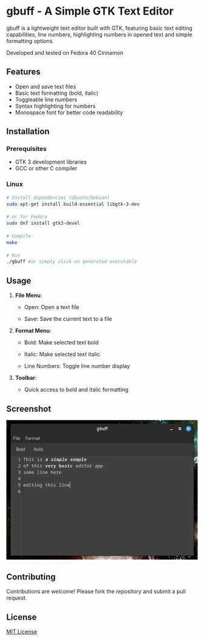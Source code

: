 # gbuff - A Simple GTK Text Editor

gbuff is a lightweight text editor built with GTK, featuring basic text editing capabilities, line numbers, highlighting numbers in opened text and simple formatting options. 

Developed and tested on Fedora 40 Cinnamon

## Features

- Open and save text files
- Basic text formatting (bold, italic)
- Toggleable line numbers
- Syntax highlighting for numbers
- Monospace font for better code readability

## Installation

### Prerequisites
- GTK 3 development libraries
- GCC or other C compiler

### Linux
```bash
# Install dependencies (Ubuntu/Debian)
sudo apt-get install build-essential libgtk-3-dev

# or for Fedora
sudo dnf install gtk3-devel

# Compile
make

# Run
./gbuff #or simply click on generated executable
```

## Usage

1. **File Menu**:
    
    - Open: Open a text file
        
    - Save: Save the current text to a file
        
2. **Format Menu**:
    
    - Bold: Make selected text bold
        
    - Italic: Make selected text italic
        
    - Line Numbers: Toggle line number display
        
3. **Toolbar**:
    
    - Quick access to bold and italic formatting
        

## Screenshot

![gbuff screenshot](demo.png)
## Contributing

Contributions are welcome! Please fork the repository and submit a pull request.

## License

[MIT License](https://opensource.org/license/mit)
